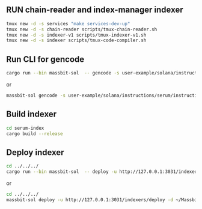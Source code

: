 ## RUN chain-reader and index-manager indexer
```bash
tmux new -d -s services "make services-dev-up"
tmux new -d -s chain-reader scripts/tmux-chain-reader.sh
tmux new -d -s indexer-v1 scripts/tmux-indexer-v1.sh
tmux new -d -s indexer scripts/tmux-code-compiler.sh
```

## Run CLI for gencode
```bash
cargo run --bin massbit-sol  -- gencode -s user-example/solana/instructions/serum/instruction.json -o code-compiler/generated/serum-index -c user-example/solana/instructions/serum/config.json
```
or 
```bash
massbit-sol gencode -s user-example/solana/instructions/serum/instruction.json -o code-compiler/generated/serum-index -c user-example/solana/instructions/serum/config.json
```
## Build indexer
```bash
cd serum-index
cargo build --release
```

## Deploy indexer
```bash
cd ../../../
cargo run --bin massbit-sol  -- deploy -u http://127.0.0.1:3031/indexers/deploy -d ~/Massbit/massbitprotocol/code-compiler/generated/serum-index
```
or
```bash
cd ../../../
massbit-sol deploy -u http://127.0.0.1:3031/indexers/deploy -d ~/Massbit/massbitprotocol/code-compiler/generated/serum-index
```
